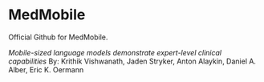 # MedMobile

Official Github for MedMobile.

_Mobile-sized language models demonstrate expert-level clinical capabilities_
By: Krithik Vishwanath, Jaden Stryker, Anton Alaykin, Daniel A. Alber, Eric K. Oermann
